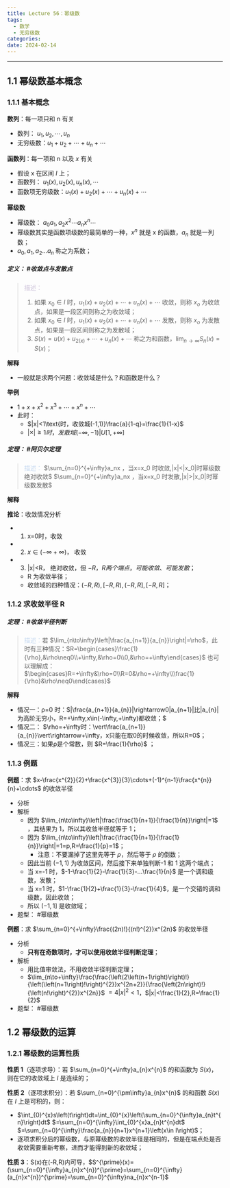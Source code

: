 ```yaml
---
title: Lecture 56：幂级数
tags:
  - 数学
  - 无穷级数
categories: 
date: 2024-02-14
---
```

---
## 1.1 幂级数基本概念
### 1.1.1 基本概念
**数列**：每一项只和 n 有关
+ 数列： $u_{1},u_{2},\cdots,u_{n}$
+ 无穷级数：$u_{1}+u_{2}+\cdots+u_{n}+\cdots$

**函数列**：每一项和 n 以及 $x$ 有关
+ 假设 x 在区间 $I$ 上；
+ 函数列： $u_{1}(x), u_{2}(x), u_{n}(x),\cdots$
+ 函数项无穷级数：$u_{1}(x)+u_{2}(x)+\cdots+u_{n}(x)+\cdots$ 

**幂级数**
+ 幂级数： $a_{0}a_{1},a_{2}x^{2}\cdots a_{n}x^{n}\cdots$
+ 幂级数其实是函数项级数的最简单的一种，$x^{n}$ 就是 x 的函数，$a_n$ 就是一列数；
+ $a_0,a_1,a_2...a_n$ 称之为系数；

##### **定义**： #收敛点与发散点
> <font color="#ccc1d9">描述：</font>
> 1. 如果 $x_{0}\in I$ 时，$u_{1}(x)+u_{2}(x)+\cdots+u_{n}(x)+\cdots$ 收敛，则称 $x_o$ 为收敛点，如果是一段区间则称之为收敛域；
> 2. 如果 $x_{0}\in I$ 时，$u_{1}(x)+u_{2}(x)+\cdots+u_{n}(x)+\cdots$ 发散，则称 $x_o$ 为发散点，如果是一段区间则称之为发散域；
> 3. $S\left (x\right)=u\left (x\right)+u_{2\left (x\right)}+\cdots+u_{n}\left (x\right)+\cdots$ 称之为和函数，$\lim_{n\to\infty}S_n(x)=S\left(x\right)$；

**解释**
+ 一般就是求两个问题：收敛域是什么？和函数是什么？

**举例**
+ $1+x+x^{2}+x^{3}+\cdots+x^{n}+\cdots$
+ 此时：
	+ $|x|<1\text{时，收敛城(-1,1)}\frac{a}{1-q}=\frac{1}{1-x}$
	+ $|\times|\geq1 时，发散域(-\infty,-1)|U[1,+\infty]$

##### **定理**： #阿贝尔定理 
> <font color="#8db3e2"><font color="#c6d9f0">描述：</font></font> 
> $\sum_{n=0}^{+\infty}a_nx ，当x=x_0 时收敛,|x|<|x_0|时幂级数绝对收敛$
> $\sum_{n=0}^{+\infty}a_nx ，当x=x_0 时发散,|x|>|x_0|时幂级数发散$

**解释**

**推论**：收敛情况分析
+ 1. $\text{x=0时，收敛}$
+ 2. $x\in(-\infty+\infty)，\text{ 收敛}$
+ 3. $\text{|x|<R}，$ 绝对收敛，但 $-R，R 两个端点，可能收敛、可能发散$；
	+ R 为收敛半径；
	+ 收敛域的四种情况：$\left(-R,R\right),\left[-R,R\right),\left(-R,R\right],\left[-R,R\right]$；

### 1.1.2 求收敛半径 R
##### **定理**： #收敛半径判断
> <font color="#8db3e2"><font color="#c6d9f0">描述：</font></font>若 $\lim_{n\to\infty}\left|\frac{a_{n+1}}{a_{n}}\right|=\rho$，此时有三种情况：$R=\begin{cases}\frac{1}{\rho},&\rho\neq0\\+\infty,&\rho=0\\0,&\rho=+\infty\end{cases}$
> 也可以理解成：$\begin{cases}R=+\infty&\rho=0\\R=0&\rho=+\infty\\\frac{1}{\rho}&\rho\neq0\end{cases}$

**解释**
+ 情况一：ρ=0 时：$|\frac{a_{n+1}}{a_{n}}|\rightarrow0|a_{n+1}|比|a_{n}|为高阶无穷小，R=+\infty,x\in(-\infty,+\infty)都收敛；$ 
+ 情况二： $\rho=+\infty时：\vert\frac{a_{n+1}}{a_{n}}\vert\rightarrow+\infty，x只能在取0的时候收敛，所以R=0$；
+ 情况三：如果ρ是个常数，则 $R=\frac{1}{\rho}$ ； 

### 1.1.3 例题
**例题**：求 $x-\frac{x^{2}}{2}+\frac{x^{3}}{3}\cdots+(-1)^{n-1}\frac{x^{n}}{n}+\cdots$ 的收敛半径
+ 分析
+ 解析
	+ 因为 $\lim_{n\to\infty}\left|\frac{\frac{1}{n+1}}{\frac{1}{n}}\right|=1$ ，其结果为 1，所以其收敛半径就等于 1；
	+ 因为 $\lim_{n\to\infty}\left|\frac{\frac{1}{n+1}}{\frac{1}{n}}\right|=1=p,R=\frac{1}{p}=1$；
		+ 注意：不要漏掉了这里先等于 $\rho$，然后等于 $\rho$ 的倒数；
	+ 因此当前 $(-1,1)$ 为收敛区间，然后接下来单独判断-1 和 1 这两个端点；
	+ 当 x=-1 时，$-1-\frac{1}{2}-\frac{1}{3}-...\frac{1}{n}$ 是一个调和级数，发散；
	+ 当 x=1 时，$1-\frac{1}{2}+\frac{1}{3}-\frac{1}{4}$，是一个交错的调和级数，因此收敛；
	+ 所以 $(-1,1]$ 是收敛域；
+ 题型： #幂级数 

**例题**：求 $\sum_{n=0}^{+\infty}\frac{(2n)!}{(n!)^{2}}x^{2n}$ 的收敛半径
+ 分析
	+ **只有在奇数项时，才可以使用收敛半径判断定理**；
+ 解析
	+ 用比值审敛法，不用收敛半径判断定理；
	+ $\lim_{n\to+\infty}\frac{\frac{\left(2\left(n+1\right)\right)!}{\left(\left(n+1\right)!\right)^{2}}x^{2n+2}}{\frac{\left(2n\right)!}{\left(n!\right)^{2}}x^{2n}}$ $=4|x|^{2}<1$，$|x|<\frac{1}{2},R=\frac{1}{2}$
+ 题型： #幂级数

## 1.2 幂级数的运算
### 1.2.1 幂级数的运算性质
**性质 1**（逐项求导）：若 $\sum_{n=0}^{+\infty}a_{n}x^{n}$ 的和函数为 $S(x)$，则在它的收敛域上 $I$ 是连续的；

**性质 2**（逐项求积分）：若 $\sum_{n=0}^{\pm\infty}a_{n}x^{n}$ 的和函数 $S(x)$ 在 $I$ 上是可积的，则：
+ $\int_{0}^{x}s\left(t\right)dt=\int_{0}^{x}\left(\sum_{n=0}^{\infty}a_{n}t^{n}\right)dt$  $=\sum_{n=0}^{\infty}\int_{0}^{x}a_{n}t^{n}dt$ $=\sum_{n=0}^{\infty}\frac{a_{n}}{n+1}x^{n+1}\left(x\in I\right)$；
+ 逐项求积分后的幂级数，与原幂级数的收敛半径是相同的，但是在端点处是否收敛需要重新考察，进而才能得到新的收敛域；

**性质 3**：$\text{S(x)在(-R,R)内可导}$，$S^{\prime}(x)=(\sum_{n=0}^{\infty}a_{n}x^{n})^{\prime}=\sum_{n=0}^{\infty}(a_{n}x^{n})^{\prime}=\sum_{n=0}^{\infty}na_{n}x^{n-1}$